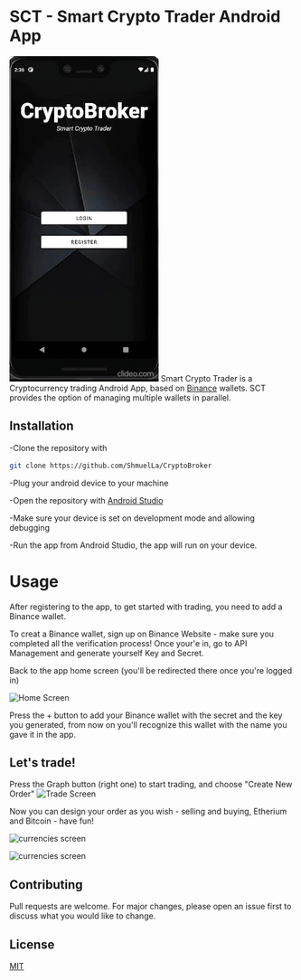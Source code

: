 # SCT - Smart Crypto Trader Android App
![alt text](readme/appgif.gif)
Smart Crypto Trader is a Cryptocurrency trading Android App, based on [Binance](https://www.binance.com/en/my/dashboard) wallets.
SCT provides the option of managing multiple wallets in parallel.

## Installation

-Clone the repository with

```bash
git clone https://github.com/ShmuelLa/CryptoBroker
```
-Plug your android device to your machine 

-Open the repository with [Android Studio](https://developer.android.com/studio?gclid=CjwKCAiAtouOBhA6EiwA2nLKH6dtV9VVcsdReKGfBTiPT-mwvRvn_VVgCPwWmgbkx7xBpapOnAlCAhoCRLgQAvD_BwE&gclsrc=aw.ds)

-Make sure your device is set on development mode and allowing debugging

-Run the app from Android Studio, the app will run on your device.

# Usage
After registering to the app, to get started with trading, you need to add a Binance wallet.

To creat a Binance wallet, sign up on Binance Website - make sure you completed all the verification process! 
Once your'e in, go to API Management and generate yourself Key and Secret.

Back to the app home screen (you'll be redirected there once you're logged in) 

![Home Screen](https://i.ibb.co/zftC35Y/Screenshot-2021-12-22-132044.jpg)

Press the + button to add your Binance wallet with the secret and the key you generated, from now on you'll recognize this wallet with the name you gave it in the app.

## Let's trade!
Press the Graph button (right one) to start trading, and choose "Create New Order"
![Trade Screen](https://i.ibb.co/MPvXmhW/Trade.jpg)

Now you can design your order as you wish - selling and buying, Etherium and Bitcoin - have fun!

![currencies screen](https://gcdn.pbrd.co/images/N3A7zIu5lDW6.jpg?o=1) 

![currencies screen](https://i.ibb.co/qjs38jq/currencies.jpg)

















## Contributing
Pull requests are welcome. For major changes, please open an issue first to discuss what you would like to change.

## License
[MIT](https://choosealicense.com/licenses/mit/)
